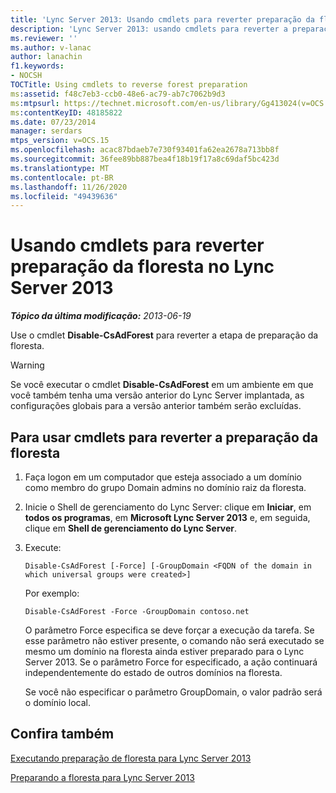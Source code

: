 ```yaml
---
title: 'Lync Server 2013: Usando cmdlets para reverter preparação da floresta'
description: 'Lync Server 2013: usando cmdlets para reverter a preparação da floresta.'
ms.reviewer: ''
ms.author: v-lanac
author: lanachin
f1.keywords:
- NOCSH
TOCTitle: Using cmdlets to reverse forest preparation
ms:assetid: f48c7eb3-ccb0-48e6-ac79-ab7c7062b9d3
ms:mtpsurl: https://technet.microsoft.com/en-us/library/Gg413024(v=OCS.15)
ms:contentKeyID: 48185822
ms.date: 07/23/2014
manager: serdars
mtps_version: v=OCS.15
ms.openlocfilehash: acac87bdaeb7e730f93401fa62ea2678a713bb8f
ms.sourcegitcommit: 36fee89bb887bea4f18b19f17a8c69daf5bc423d
ms.translationtype: MT
ms.contentlocale: pt-BR
ms.lasthandoff: 11/26/2020
ms.locfileid: "49439636"
---
```

# <a name="using-cmdlets-to-reverse-forest-preparation-for-lync-server-2013"></a>Usando cmdlets para reverter preparação da floresta no Lync Server 2013

<div data-xmlns="http://www.w3.org/1999/xhtml">

<div class="topic" data-xmlns="http://www.w3.org/1999/xhtml" data-msxsl="urn:schemas-microsoft-com:xslt" data-cs="https://msdn.microsoft.com/">

<div data-asp="https://msdn2.microsoft.com/asp">



</div>

<div id="mainSection">

<div id="mainBody">

<span> </span>

_**Tópico da última modificação:** 2013-06-19_

Use o cmdlet **Disable-CsAdForest** para reverter a etapa de preparação da floresta.

<div>


> [!WARNING]  
> Se você executar o cmdlet <STRONG>Disable-CsAdForest</STRONG> em um ambiente em que você também tenha uma versão anterior do Lync Server implantada, as configurações globais para a versão anterior também serão excluídas.



</div>

<div>

## <a name="to-use-cmdlets-to-reverse-forest-preparation"></a>Para usar cmdlets para reverter a preparação da floresta

1.  Faça logon em um computador que esteja associado a um domínio como membro do grupo Domain admins no domínio raiz da floresta.

2.  Inicie o Shell de gerenciamento do Lync Server: clique em **Iniciar**, em **todos os programas**, em **Microsoft Lync Server 2013** e, em seguida, clique em **Shell de gerenciamento do Lync Server**.

3.  Execute:
    
        Disable-CsAdForest [-Force] [-GroupDomain <FQDN of the domain in which universal groups were created>]
    
    Por exemplo:
    
        Disable-CsAdForest -Force -GroupDomain contoso.net
    
    O parâmetro Force especifica se deve forçar a execução da tarefa. Se esse parâmetro não estiver presente, o comando não será executado se mesmo um domínio na floresta ainda estiver preparado para o Lync Server 2013. Se o parâmetro Force for especificado, a ação continuará independentemente do estado de outros domínios na floresta.
    
    Se você não especificar o parâmetro GroupDomain, o valor padrão será o domínio local.

</div>

<div>

## <a name="see-also"></a>Confira também


[Executando preparação de floresta para Lync Server 2013](lync-server-2013-running-forest-preparation.md)  


[Preparando a floresta para Lync Server 2013](lync-server-2013-preparing-the-forest.md)  
  

</div>

</div>

<span> </span>

</div>

</div>

</div>

